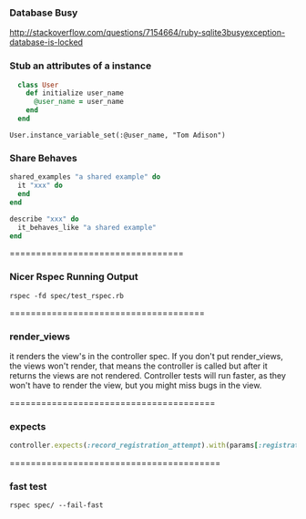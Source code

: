 ### Database Busy

http://stackoverflow.com/questions/7154664/ruby-sqlite3busyexception-database-is-locked

### Stub an attributes of a instance

```ruby
  class User
    def initialize user_name
      @user_name = user_name
    end
  end
```

`User.instance_variable_set(:@user_name, "Tom Adison")`

### Share Behaves

```ruby
shared_examples "a shared example" do
  it "xxx" do
  end
end

describe "xxx" do
  it_behaves_like "a shared example"
end
```

=================================

### Nicer Rspec Running Output

```
rspec -fd spec/test_rspec.rb
```

=====================================

### render_views

it renders the view's in the controller spec. If you don't put render_views, the views won't render, that means the controller is called but after it returns the views are not rendered. Controller tests will run faster, as they won't have to render the view, but you might miss bugs in the view.

=======================================

### expects

```ruby
controller.expects(:record_registration_attempt).with(params[:registration], 'completed')
```

========================================

### fast test

`rspec spec/ --fail-fast`
